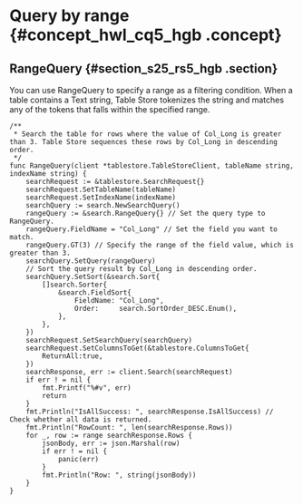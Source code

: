# Query by range {#concept_hwl_cq5_hgb .concept}

## RangeQuery {#section_s25_rs5_hgb .section}

You can use RangeQuery to specify a range as a filtering condition. When a table contains a Text string, Table Store tokenizes the string and matches any of the tokens that falls within the specified range.

```
/**
 * Search the table for rows where the value of Col_Long is greater than 3. Table Store sequences these rows by Col_Long in descending order.
 */
func RangeQuery(client *tablestore.TableStoreClient, tableName string, indexName string) {
	searchRequest := &tablestore.SearchRequest{}
	searchRequest.SetTableName(tableName)
	searchRequest.SetIndexName(indexName)
	searchQuery := search.NewSearchQuery()
	rangeQuery := &search.RangeQuery{} // Set the query type to RangeQuery.
	rangeQuery.FieldName = "Col_Long" // Set the field you want to match.
	rangeQuery.GT(3) // Specify the range of the field value, which is greater than 3.
	searchQuery.SetQuery(rangeQuery)
	// Sort the query result by Col_Long in descending order.
	searchQuery.SetSort(&search.Sort{
		[]search.Sorter{
			&search.FieldSort{
				FieldName: "Col_Long",
				Order:     search.SortOrder_DESC.Enum(),
			},
		},
	})
	searchRequest.SetSearchQuery(searchQuery)
	searchRequest.SetColumnsToGet(&tablestore.ColumnsToGet{
		ReturnAll:true,
	})
	searchResponse, err := client.Search(searchRequest)
	if err ! = nil {
		fmt.Printf("%#v", err)
		return
	}
	fmt.Println("IsAllSuccess: ", searchResponse.IsAllSuccess) // Check whether all data is returned.
	fmt.Println("RowCount: ", len(searchResponse.Rows))
	for _, row := range searchResponse.Rows {
		jsonBody, err := json.Marshal(row)
		if err ! = nil {
			panic(err)
		}
		fmt.Println("Row: ", string(jsonBody))
	}
}
```

